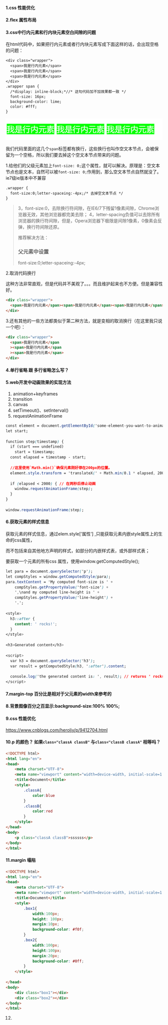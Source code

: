 #### 1.css 性能优化

#### 2.flex 属性布局

#### 3.css中行内元素和行内块元素空白间隙的问题

在html代码中，如果把行内元素或者行内块元素写成下面这样的话，会出现空格的问题：

```
<div class="wrapper">
  <span>我是行内元素</span>
  <span>我是行内元素</span>
  <span>我是行内元素</span>
</div>
.wrapper span {
  /*display: inline-block;*//* 这句代码加不加效果都一致 */
  font-size: 16px;
  background-color: lime;
  color: #fff;
}
```

![image-20210112230530633](../image/image-20210112230530633.png)

我们代码里面的这几个`span`标签都有换行，这些换行也叫作空文本节点，会被保留为一个空格，所以我们要去掉这个空文本节点带来的问题。

1.给他们的父级元素加上`font-size: 0;`这个属性，就可以解决。原理是：空文本节点也是文本，自然可以被`font-size: 0;`作用到，那么空文本节点自然就没了。ie7级ie版本中不兼容

```
.wrapper {
  font-size:0;letter-spaceing:-4px;/* 去掉空文本节点 */
}
```

> 3，font-size:0，去除换行符间隙，在IE6/7下残留1像素间隙，Chrome浏览器无效，其他浏览器都完美去除；
> 4，letter-spacing负值可以去除所有浏览器的换行符间隙，但是，Opera浏览器下极限是间隙1像素，0像素会反弹，换行符间隙还原。
>
> 推荐解决方法：
>
> ### 父元素中设置 
>
> font-size:0;letter-spaceing:-4px;

2.取消代码换行

这种方法非常直观，但是代码并不美观了。。。而且维护起来也不方便。但是兼容性好。

```html
<div class="wrapper">
  <span>我是行内元素</span><span>我是行内元素</span><span>我是行内元素</span>
</div>
```

3.还有其他的一些方法都类似于第二种方法，就是变相的取消换行（在这里我只说一个吧）：

```html
<div class="wrapper">
  <span>我是行内元素</span
  ><span>我是行内元素</span
  ><span>我是行内元素</span>
</div>
```



#### 4.单行省略 跟 多行省略怎么写？

#### 5.web开发中动画效果的实现方法

1. animation+keyframes
2. transition
3. canvas
4. setTimeout()、setInterval()
5. requestAnimationFrame

```css
const element = document.getElementById('some-element-you-want-to-animate');
let start;

function step(timestamp) {
  if (start === undefined)
    start = timestamp;
  const elapsed = timestamp - start;

  //这里使用`Math.min()`确保元素刚好停在200px的位置。
  element.style.transform = 'translateX(' + Math.min(0.1 * elapsed, 200) + 'px)';

  if (elapsed < 2000) { // 在两秒后停止动画
    window.requestAnimationFrame(step);
  }
}

window.requestAnimationFrame(step);
```



#### 6.获取元素的样式信息

获取元素的样式信息，通过elem.style[’属性’] ,只能获取元素内嵌style属性上的生命的css属性，

而不包括来自其他地方声明的样式，如<head>部分的内嵌样式表，或外部样式表；

要获取一个元素的所有css 属性，使用window.getComputedStyle();

```css
let para = document.querySelector('p');
let compStyles = window.getComputedStyle(para);
para.textContent = 'My computed font-size is ' +
    compStyles.getPropertyValue('font-size') +
    ',\nand my computed line-height is ' +
    compStyles.getPropertyValue('line-height') +
    '.';

<style>
  h3::after {
    content: ' rocks!';
  }
</style>

<h3>Generated content</h3>

<script>
  var h3 = document.querySelector('h3');
  var result = getComputedStyle(h3, ':after').content;

  console.log('the generated content is: ', result); // returns ' rocks!'
</script>
```

#### 7.margin-top 百分比是相对于父元素的width来参考的

#### 8.背景图像百分之百显示:background-size:100% 100%;

#### 9.css 性能优化

https://www.cnblogs.com/heroljy/p/9412704.html

#### 10.p 的颜色？ 如果`class="classA classB"` 与`class="classB classA"` 相等吗？

```html
<!DOCTYPE html>
<html lang="en">
<head>
    <meta charset="UTF-8">
    <meta name="viewport" content="width=device-width, initial-scale=1.0">
    <title>Document</title>
    <style>
        .classA{
            color:blue
        }
        .classB{
            color:red
        }
    </style>
</head>
<body>
    <p class="classA classB">ssssss</p>
</body>
</html>
```

#### 11.margin 塌陷

```html
<!DOCTYPE html>
<html lang="en">
<head>
    <meta charset="UTF-8">
    <meta name="viewport" content="width=device-width, initial-scale=1.0">
    <title>Document</title>
    <style>
        .box1{
            width:100px;
            height: 100px;
            margin:10px;
            background-color: #f0f;
        }
        .box2{
            width:100px;
            height:100px;
            margin:20px;
            background-color: #0ff;
        }
    </style>
    
</head>
<body>
    <div class="box1"></div>
    <div class="box2"></div>
</body>
</html>
```

12.































